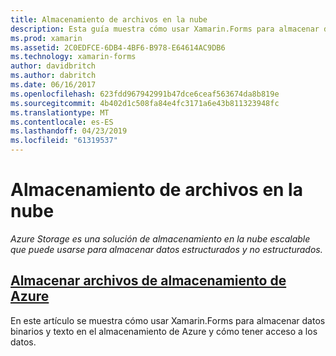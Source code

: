 ```yaml
---
title: Almacenamiento de archivos en la nube
description: Esta guía muestra cómo usar Xamarin.Forms para almacenar datos binarios y texto en el almacenamiento de Azure y cómo tener acceso a los datos.
ms.prod: xamarin
ms.assetid: 2C0EDFCE-6DB4-4BF6-B978-E64614AC9DB6
ms.technology: xamarin-forms
author: davidbritch
ms.author: dabritch
ms.date: 06/16/2017
ms.openlocfilehash: 623fdd967942991b47dce6ceaf563674da8b819e
ms.sourcegitcommit: 4b402d1c508fa84e4fc3171a6e43b811323948fc
ms.translationtype: MT
ms.contentlocale: es-ES
ms.lasthandoff: 04/23/2019
ms.locfileid: "61319537"
---
```

# <a name="storing-files-in-the-cloud"></a>Almacenamiento de archivos en la nube

_Azure Storage es una solución de almacenamiento en la nube escalable que puede usarse para almacenar datos estructurados y no estructurados._

## <a name="storing-files-in-azure-storageazure-storagemd"></a>[Almacenar archivos de almacenamiento de Azure](azure-storage.md)

En este artículo se muestra cómo usar Xamarin.Forms para almacenar datos binarios y texto en el almacenamiento de Azure y cómo tener acceso a los datos.
